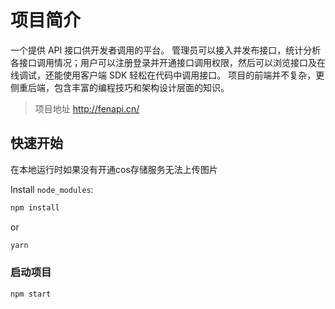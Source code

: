 # 项目简介
一个提供 API 接口供开发者调用的平台。
管理员可以接入并发布接口，统计分析各接口调用情况；用户可以注册登录并开通接口调用权限，然后可以浏览接口及在线调试，还能使用客户端 SDK 轻松在代码中调用接口。
项目的前端并不复杂，更侧重后端，包含丰富的编程技巧和架构设计层面的知识。
>项目地址 http://fenapi.cn/
## 快速开始
在本地运行时如果没有开通cos存储服务无法上传图片

Install `node_modules`:

```bash
npm install
```

or

```bash
yarn
```

### 启动项目

```bash
npm start
```

